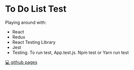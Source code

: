 # To Do List Test

Playing around with:
* React
* Redux 
* React Testing Library
* Jest 
* Testing. To run test, App.test.js. Npm test or Yarn run test

[💻 github pages](https://ngjeannette.github.io/to-do-list-redux-react-testing-library/)
